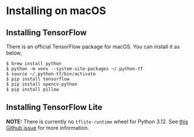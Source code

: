 # Installing on macOS

## Installing TensorFlow

There is an official TensorFlow package for macOS. You can install it as below,

	$ brew install python
	$ python -m venv --system-site-packages ~/.python-tf
	$ source ~/.python-tf/bin/activate
	$ pip install tensorflow
	$ pip install opencv-python
	$ pip install pillow


## Installing TensorFlow Lite

**NOTE:** There is currently no `tflite-runtime` wheel for Python 3.12. See [this Github issue](https://github.com/tensorflow/tensorflow/issues/62003) for more information.


